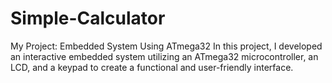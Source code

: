 # Simple-Calculator
My Project: Embedded System Using ATmega32 In this project, I developed an interactive embedded system utilizing an ATmega32 microcontroller, an LCD, and a keypad to create a functional and user-friendly interface.
